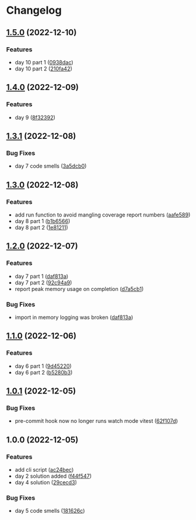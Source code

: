 # Changelog

## [1.5.0](https://github.com/AnthonyPorthouse/advent-of-code-2022/compare/v1.4.0...v1.5.0) (2022-12-10)


### Features

* day 10 part 1 ([0938dac](https://github.com/AnthonyPorthouse/advent-of-code-2022/commit/0938dac7c0b5e44c4b132b2eec34096f0848f23e))
* day 10 part 2 ([210fa42](https://github.com/AnthonyPorthouse/advent-of-code-2022/commit/210fa42eb7aaf07d45d1fc162b4a8ecda26fcad0))

## [1.4.0](https://github.com/AnthonyPorthouse/advent-of-code-2022/compare/v1.3.1...v1.4.0) (2022-12-09)


### Features

* day 9 ([8f32392](https://github.com/AnthonyPorthouse/advent-of-code-2022/commit/8f323922c9561cd74738dec8d63a3e1a2e6f6566))

## [1.3.1](https://github.com/AnthonyPorthouse/advent-of-code-2022/compare/v1.3.0...v1.3.1) (2022-12-08)


### Bug Fixes

* day 7 code smells ([3a5dcb0](https://github.com/AnthonyPorthouse/advent-of-code-2022/commit/3a5dcb0b97806cb46954e5b3e7f5c86dad17ec14))

## [1.3.0](https://github.com/AnthonyPorthouse/advent-of-code-2022/compare/v1.2.0...v1.3.0) (2022-12-08)


### Features

* add run function to avoid mangling coverage report numbers ([aafe589](https://github.com/AnthonyPorthouse/advent-of-code-2022/commit/aafe589fd2af072907d282ed2ab43c42e5bb0683))
* day 8 part 1 ([b1b6566](https://github.com/AnthonyPorthouse/advent-of-code-2022/commit/b1b65666e15a6cf699d9a3cf62d8b2170f117cb1))
* day 8 part 2 ([1e81211](https://github.com/AnthonyPorthouse/advent-of-code-2022/commit/1e81211c4938f6afda59337833471b1f6adaf4fd))

## [1.2.0](https://github.com/AnthonyPorthouse/advent-of-code-2022/compare/v1.1.0...v1.2.0) (2022-12-07)


### Features

* day 7 part 1 ([daf813a](https://github.com/AnthonyPorthouse/advent-of-code-2022/commit/daf813ab1580f782e657346a62e655f2f776ba9f))
* day 7 part 2 ([92c94a9](https://github.com/AnthonyPorthouse/advent-of-code-2022/commit/92c94a928ed1f7ca90d81b1245a5c01d767e5094))
* report peak memory usage on completion ([d7a5cb1](https://github.com/AnthonyPorthouse/advent-of-code-2022/commit/d7a5cb13016675732a4153f36932e27ac5dc8502))


### Bug Fixes

* import in memory logging was broken ([daf813a](https://github.com/AnthonyPorthouse/advent-of-code-2022/commit/daf813ab1580f782e657346a62e655f2f776ba9f))

## [1.1.0](https://github.com/AnthonyPorthouse/advent-of-code-2022/compare/v1.0.1...v1.1.0) (2022-12-06)


### Features

* day 6 part 1 ([9d45220](https://github.com/AnthonyPorthouse/advent-of-code-2022/commit/9d45220b7ce166e7fc03830767bb8b782c72820a))
* day 6 part 2 ([b5280b3](https://github.com/AnthonyPorthouse/advent-of-code-2022/commit/b5280b3825b3ab7cb0c16540d2d1d0714e062aee))

## [1.0.1](https://github.com/AnthonyPorthouse/advent-of-code-2022/compare/v1.0.0...v1.0.1) (2022-12-05)


### Bug Fixes

* pre-commit hook now no longer runs watch mode vitest ([62f107d](https://github.com/AnthonyPorthouse/advent-of-code-2022/commit/62f107d526dbad1852c70be6b95f244a1aa6459b))

## 1.0.0 (2022-12-05)


### Features

* add cli script ([ac24bec](https://github.com/AnthonyPorthouse/advent-of-code-2022/commit/ac24bec9eca64f2c6b72c39b986d63ffc2bbeff9))
* day 2 solution added ([f44f547](https://github.com/AnthonyPorthouse/advent-of-code-2022/commit/f44f547dbbd8451515e6fd4f4164572ef6cc5ca5))
* day 4 solution ([29cecd3](https://github.com/AnthonyPorthouse/advent-of-code-2022/commit/29cecd3861bc49c1a0e7f821bd3b5d76c5856e94))


### Bug Fixes

* day 5 code smells ([181626c](https://github.com/AnthonyPorthouse/advent-of-code-2022/commit/181626cc4ce162653bf6de59840edb8f9aaeb330))
